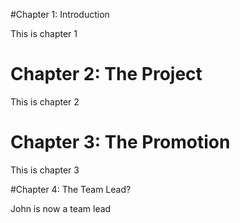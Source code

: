 #Chapter 1: Introduction

This is chapter 1

# Chapter 2: The Project

This is chapter 2

# Chapter 3: The Promotion

This is chapter 3

#Chapter 4: The Team Lead?

John is now a team lead